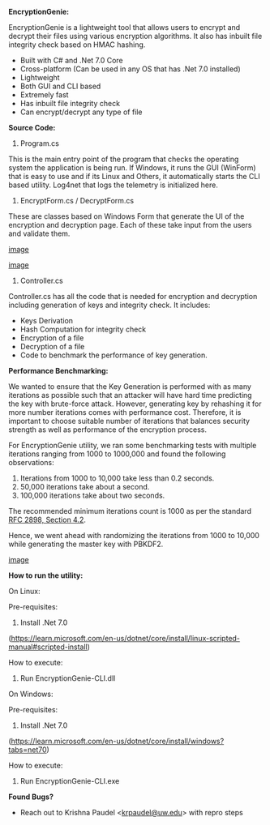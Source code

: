 **EncryptionGenie:**

EncryptionGenie is a lightweight tool that allows users to encrypt and decrypt their files using various encryption algorithms. It also has inbuilt file integrity check based on HMAC hashing.

- Built with C# and .Net 7.0 Core
- Cross-platform (Can be used in any OS that has .Net 7.0 installed)
- Lightweight
- Both GUI and CLI based
- Extremely fast
- Has inbuilt file integrity check
- Can encrypt/decrypt any type of file

**Source Code:**

1. Program.cs

This is the main entry point of the program that checks the operating system the application is being run. If Windows, it runs the GUI (WinForm) that is easy to use and if its Linux and Others, it automatically starts the CLI based utility. Log4net that logs the telemetry is initialized here.

1. EncryptForm.cs / DecryptForm.cs

These are classes based on Windows Form that generate the UI of the encryption and decryption page. Each of these take input from the users and validate them.

[image](https://github.com/Krishna-Paudel/EncryptionGenie/assets/52009770/cbf39b65-3308-44ff-a5d5-c3a3596ab75b)

[image](https://github.com/Krishna-Paudel/EncryptionGenie/assets/52009770/895edab3-7020-4ff0-82d4-a322baff6932)

1. Controller.cs

Controller.cs has all the code that is needed for encryption and decryption including generation of keys and integrity check. It includes:

  - Keys Derivation
  - Hash Computation for integrity check
  - Encryption of a file
  - Decryption of a file
  - Code to benchmark the performance of key generation.

**Performance Benchmarking:**

We wanted to ensure that the Key Generation is performed with as many iterations as possible such that an attacker will have hard time predicting the key with brute-force attack. However, generating key by rehashing it for more number iterations comes with performance cost. Therefore, it is important to choose suitable number of iterations that balances security strength as well as performance of the encryption process.

For EncryptionGenie utility, we ran some benchmarking tests with multiple iterations ranging from 1000 to 1000,000 and found the following observations:

1. Iterations from 1000 to 10,000 take less than 0.2 seconds.
2. 50,000 iterations take about a second.
3. 100,000 iterations take about two seconds.

The recommended minimum iterations count is 1000 as per the standard [RFC 2898, Section 4.2](https://www.ietf.org/rfc/rfc2898.txt).

Hence, we went ahead with randomizing the iterations from 1000 to 10,000 while generating the master key with PBKDF2.

[image](https://github.com/Krishna-Paudel/EncryptionGenie/assets/52009770/f50af9a3-19c6-4299-b5bb-fa0f22e81bec)


**How to run the utility:**

On Linux:

Pre-requisites:

1. Install .Net 7.0

(https://learn.microsoft.com/en-us/dotnet/core/install/linux-scripted-manual#scripted-install)

How to execute:

1. Run EncryptionGenie-CLI.dll

On Windows:

Pre-requisites:

1. Install .Net 7.0

(https://learn.microsoft.com/en-us/dotnet/core/install/windows?tabs=net70)

How to execute:

1. Run EncryptionGenie-CLI.exe

**Found Bugs?**

- Reach out to Krishna Paudel \<[krpaudel@uw.edu](mailto:krpaudel@uw.edu)\> with repro steps
